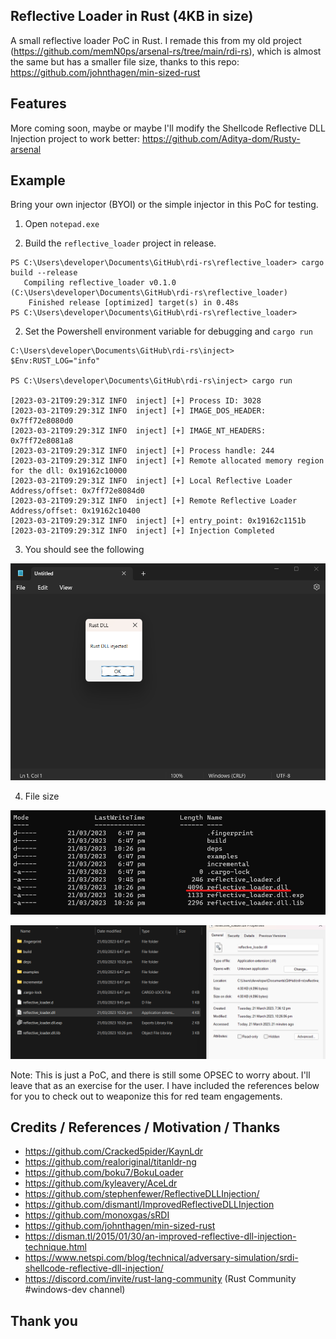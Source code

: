## Reflective Loader in Rust (4KB in size)

A small reflective loader PoC in Rust. I remade this from my old project (https://github.com/memN0ps/arsenal-rs/tree/main/rdi-rs), which is almost the same but has a smaller file size, thanks to this repo: https://github.com/johnthagen/min-sized-rust

## Features

More coming soon, maybe or maybe I'll modify the Shellcode Reflective DLL Injection project to work better: https://github.com/Aditya-dom/Rusty-arsenal

## Example

Bring your own injector (BYOI) or the simple injector in this PoC for testing.

1. Open `notepad.exe` 

2. Build the `reflective_loader` project in release.
```
PS C:\Users\developer\Documents\GitHub\rdi-rs\reflective_loader> cargo build --release
   Compiling reflective_loader v0.1.0 (C:\Users\developer\Documents\GitHub\rdi-rs\reflective_loader)
    Finished release [optimized] target(s) in 0.48s
PS C:\Users\developer\Documents\GitHub\rdi-rs\reflective_loader>
```

2. Set the Powershell environment variable for debugging and `cargo run`

```
C:\Users\developer\Documents\GitHub\rdi-rs\inject> $Env:RUST_LOG="info"

PS C:\Users\developer\Documents\GitHub\rdi-rs\inject> cargo run

[2023-03-21T09:29:31Z INFO  inject] [+] Process ID: 3028
[2023-03-21T09:29:31Z INFO  inject] [+] IMAGE_DOS_HEADER: 0x7ff72e8080d0
[2023-03-21T09:29:31Z INFO  inject] [+] IMAGE_NT_HEADERS: 0x7ff72e8081a8
[2023-03-21T09:29:31Z INFO  inject] [+] Process handle: 244
[2023-03-21T09:29:31Z INFO  inject] [+] Remote allocated memory region for the dll: 0x19162c10000
[2023-03-21T09:29:31Z INFO  inject] [+] Local Reflective Loader Address/offset: 0x7ff72e8084d0
[2023-03-21T09:29:31Z INFO  inject] [+] Remote Reflective Loader Address/offset: 0x19162c10400
[2023-03-21T09:29:31Z INFO  inject] [+] entry_point: 0x19162c1151b
[2023-03-21T09:29:31Z INFO  inject] [+] Injection Completed
```

3. You should see the following

![poc](poc.png)

4. File size 

![size](size.png)

![size](size2.png)

Note: This is just a PoC, and there is still some OPSEC to worry about. I'll leave that as an exercise for the user. I have included the references below for you to check out to weaponize this for red team engagements.

## Credits / References / Motivation / Thanks

* https://github.com/Cracked5pider/KaynLdr
* https://github.com/realoriginal/titanldr-ng
* https://github.com/boku7/BokuLoader
* https://github.com/kyleavery/AceLdr
* https://github.com/stephenfewer/ReflectiveDLLInjection/
* https://github.com/dismantl/ImprovedReflectiveDLLInjection
* https://github.com/monoxgas/sRDI
* https://github.com/johnthagen/min-sized-rust
* https://disman.tl/2015/01/30/an-improved-reflective-dll-injection-technique.html
* https://www.netspi.com/blog/technical/adversary-simulation/srdi-shellcode-reflective-dll-injection/
* https://discord.com/invite/rust-lang-community (Rust Community #windows-dev channel)


## Thank you

